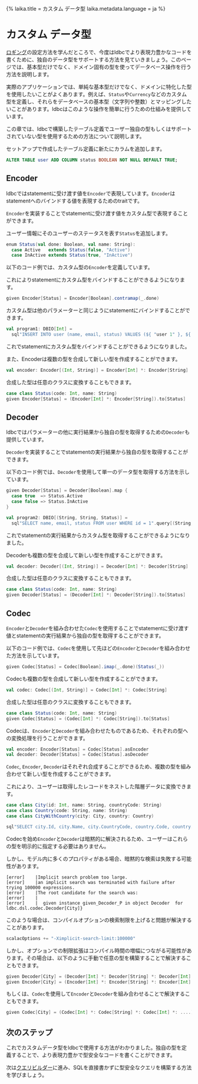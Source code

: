{%
  laika.title = カスタム データ型
  laika.metadata.language = ja
%}

# カスタム データ型

[ロギング](/ja/tutorial/Logging.md)の設定方法を学んだところで、今度はldbcでより表現力豊かなコードを書くために、独自のデータ型をサポートする方法を見ていきましょう。このページでは、基本型だけでなく、ドメイン固有の型を使ってデータベース操作を行う方法を説明します。

実際のアプリケーションでは、単純な基本型だけでなく、ドメインに特化した型を使用したいことがよくあります。例えば、`Status`や`Currency`などのカスタム型を定義し、それらをデータベースの基本型（文字列や整数）とマッピングしたいことがあります。ldbcはこのような操作を簡単に行うための仕組みを提供しています。

この章では、ldbcで構築したテーブル定義でユーザー独自の型もしくはサポートされていない型を使用するための方法について説明します。

セットアップで作成したテーブル定義に新たにカラムを追加します。

```sql
ALTER TABLE user ADD COLUMN status BOOLEAN NOT NULL DEFAULT TRUE;
```

## Encoder

ldbcではstatementに受け渡す値を`Encoder`で表現しています。`Encoder`はstatementへのバインドする値を表現するためのtraitです。

`Encoder`を実装することでstatementに受け渡す値をカスタム型で表現することができます。

ユーザー情報にそのユーザーのステータスを表す`Status`を追加します。

```scala 3
enum Status(val done: Boolean, val name: String):
  case Active   extends Status(false, "Active")
  case InActive extends Status(true, "InActive")
```

以下のコード例では、カスタム型の`Encoder`を定義しています。

これによりstatementにカスタム型をバインドすることができるようになります。

```scala 3
given Encoder[Status] = Encoder[Boolean].contramap(_.done)
```

カスタム型は他のパラメーターと同じようにstatementにバインドすることができます。

```scala
val program1: DBIO[Int] =
  sql"INSERT INTO user (name, email, status) VALUES (${ "user 1" }, ${ "user@example.com" }, ${ Status.Active })".update
```

これでstatementにカスタム型をバインドすることができるようになりました。

また、Encoderは複数の型を合成して新しい型を作成することができます。

```scala 3
val encoder: Encoder[(Int, String)] = Encoder[Int] *: Encoder[String]
```

合成した型は任意のクラスに変換することもできます。

```scala 3
case class Status(code: Int, name: String)
given Encoder[Status] = (Encoder[Int] *: Encoder[String]).to[Status]
```

## Decoder

ldbcではパラメーターの他に実行結果から独自の型を取得するための`Decoder`も提供しています。

`Decoder`を実装することでstatementの実行結果から独自の型を取得することができます。

以下のコード例では、`Decoder`を使用して単一のデータ型を取得する方法を示しています。

```scala 3
given Decoder[Status] = Decoder[Boolean].map {
  case true  => Status.Active
  case false => Status.InActive
}
```

```scala 3
val program2: DBIO[(String, String, Status)] =
  sql"SELECT name, email, status FROM user WHERE id = 1".query[(String, String, Status)].unsafe
```

これでstatementの実行結果からカスタム型を取得することができるようになりました。

Decoderも複数の型を合成して新しい型を作成することができます。

```scala 3
val decoder: Decoder[(Int, String)] = Decoder[Int] *: Decoder[String]
```

合成した型は任意のクラスに変換することもできます。

```scala 3
case class Status(code: Int, name: String)
given Decoder[Status] = (Decoder[Int] *: Decoder[String]).to[Status]
```

## Codec

`Encoder`と`Decoder`を組み合わせた`Codec`を使用することでstatementに受け渡す値とstatementの実行結果から独自の型を取得することができます。

以下のコード例では、`Codec`を使用して先ほどの`Encoder`と`Decoder`を組み合わせた方法を示しています。

```scala 3
given Codec[Status] = Codec[Boolean].imap(_.done)(Status(_))
```

Codecも複数の型を合成して新しい型を作成することができます。

```scala 3
val codec: Codec[(Int, String)] = Codec[Int] *: Codec[String]
```

合成した型は任意のクラスに変換することもできます。

```scala 3
case class Status(code: Int, name: String)
given Codec[Status] = (Codec[Int] *: Codec[String]).to[Status]
```

Codecは、`Encoder`と`Decoder`を組み合わせたものであるため、それぞれの型への変換処理を行うことができます。

```scala 3
val encoder: Encoder[Status] = Codec[Status].asEncoder
val decoder: Decoder[Status] = Codec[Status].asDecoder
```

`Codec`, `Encoder`, `Decoder`はそれぞれ合成することができるため、複数の型を組み合わせて新しい型を作成することができます。

これにより、ユーザーは取得したレコードをネストした階層データに変換できます。

```scala
case class City(id: Int, name: String, countryCode: String)
case class Country(code: String, name: String)
case class CityWithCountry(city: City, country: Country)

sql"SELECT city.Id, city.Name, city.CountryCode, country.Code, country.Name FROM city JOIN country ON city.CountryCode = country.Code".query[CityWithCountry]
```

Codecを始め`Encoder`と`Decoder`は暗黙的に解決されるため、ユーザーはこれらの型を明示的に指定する必要はありません。

しかし、モデル内に多くのプロパティがある場合、暗黙的な検索は失敗する可能性があります。

```shell
[error]    |Implicit search problem too large.
[error]    |an implicit search was terminated with failure after trying 100000 expressions.
[error]    |The root candidate for the search was:
[error]    |
[error]    |  given instance given_Decoder_P in object Decoder  for  ldbc.dsl.codec.Decoder[City]}
```

このような場合は、コンパイルオプションの検索制限を上げると問題が解決することがあります。

```scala
scalacOptions += "-Ximplicit-search-limit:100000"
```

しかし、オプションでの制限拡張はコンパイル時間の増幅につながる可能性があります。その場合は、以下のように手動で任意の型を構築することで解決することもできます。

```scala 3
given Decoder[City] = (Decoder[Int] *: Decoder[String] *: Decoder[Int] *: ....).to[City]
given Encoder[City] = (Encoder[Int] *: Encoder[String] *: Encoder[Int] *: ....).to[City]
```

もしくは、`Codec`を使用して`Encoder`と`Decoder`を組み合わせることで解決することもできます。

```scala 3
given Codec[City] = (Codec[Int] *: Codec[String] *: Codec[Int] *: ....).to[City]
```

## 次のステップ

これでカスタムデータ型をldbcで使用する方法がわかりました。独自の型を定義することで、より表現力豊かで型安全なコードを書くことができます。

次は[クエリビルダー](/ja/tutorial/Query-Builder.md)に進み、SQLを直接書かずに型安全なクエリを構築する方法を学びましょう。
